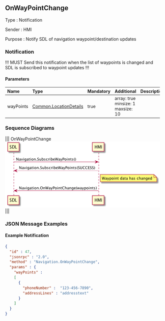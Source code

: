 ## OnWayPointChange

Type
: Notification

Sender
: HMI

Purpose
: Notify SDL of navigation waypoint/destination updates

### Notification

!!! MUST
Send this notification when the list of waypoints is changed and SDL is subscribed to waypoint updates
!!!

#### Parameters

|Name|Type|Mandatory|Additional|Description|
|:---|:---|:--------|:---------|:----------|
|wayPoints|[Common.LocationDetails](../../common/structs/#locationdetails)|true|array: true<br>minsize: 1<br>maxsize: 10||

### Sequence Diagrams

|||
OnWayPointChange
![OnWayPointChange](./assets/OnWayPointChange.png)
|||

### JSON Message Examples

#### Example Notification

```json
{
  "id" : 47,
  "jsonrpc" : "2.0",
  "method" : "Navigation.OnWayPointChange",
  "params" : {
    "wayPoints" :
    [
      {
        "phoneNumber" :  "123-456-7890",
        "addressLines" : "addresstext"
      }
    ]
  }
}
```
